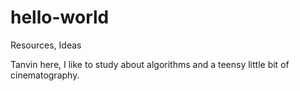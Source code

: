 # hello-world
Resources, Ideas

Tanvin here, I like to study about algorithms and a teensy little bit of cinematography.
